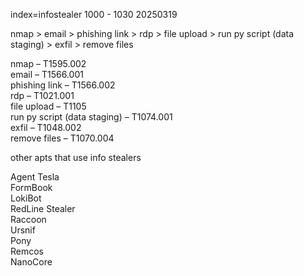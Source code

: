 index=infostealer
1000 - 1030 20250319

nmap > email > phishing link > rdp > file upload > run py script (data staging) > exfil > remove files

nmap – T1595.002  
email – T1566.001  
phishing link – T1566.002  
rdp – T1021.001  
file upload – T1105  
run py script (data staging) – T1074.001  
exfil – T1048.002  
remove files – T1070.004



other apts that use info stealers

Agent Tesla  
FormBook  
LokiBot  
RedLine Stealer  
Raccoon  
Ursnif  
Pony  
Remcos  
NanoCore
